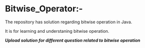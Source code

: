 # Bitwise_Operator:-

The repository has solution regarding bitwise operation in Java.

It is for learning and understaning bitwise operation.

***Upload solution for different question related to bitwise operation***

